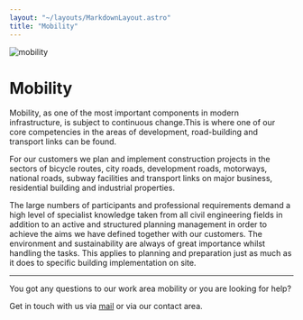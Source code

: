 ```yaml
---
layout: "~/layouts/MarkdownLayout.astro"
title: "Mobility"
---
```


![mobility](~/assets/mobility.jpg)

# Mobility

Mobility, as one of the
most important components in modern infrastructure, is subject to
continuous change.This is where one of our core competencies in the
areas of development, road-building and transport links can be found.

For our customers we plan and implement construction projects in the sectors of bicycle routes,
city roads, development roads, motorways, national roads, subway
facilities and transport links on major business, residential building
and industrial properties.

The large numbers of
participants and professional requirements demand a high level of
specialist knowledge taken from all civil engineering fields in addition
to an active and structured planning management in order to achieve the
aims we have defined together with our customers. The environment and
sustainability are always of great importance whilst handling the tasks.
This applies to planning and preparation just as much as it does to
specific building implementation on site.

---

You got any questions to our work area mobility or you are looking for help?

Get in touch with us via [mail](mailto:info@lehne-ing.de) or via our contact area.
